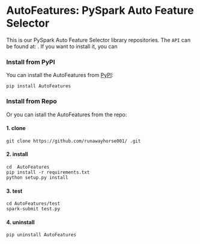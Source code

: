 # AutoFeatures: PySpark Auto Feature Selector

This is our PySpark Auto Feature Selector library repositories.
The ``API`` can be found at:  .
If you want to install it, you can

### Install from PyPI

You can install the AutoFeatures from [PyPI](https://pypi.org/project/ ):

    pip install AutoFeatures

### Install from Repo 

Or you can istall the AutoFeatures from the repo:

#### 1. clone

	git clone https://github.com/runawayhorse001/ .git

#### 2. install 

	cd  AutoFeatures
	pip install -r requirements.txt 
	python setup.py install

#### 3. test 

	cd AutoFeatures/test
	spark-submit test.py

#### 4. uninstall 

	pip uninstall AutoFeatures
